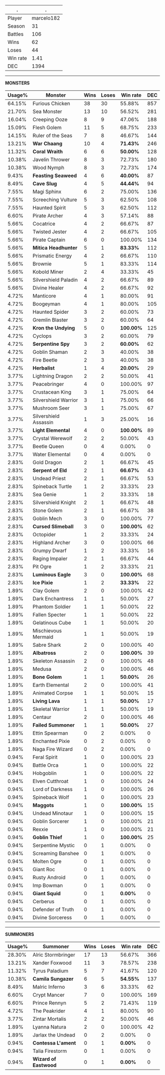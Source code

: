 .|.
|-|-
Player|marcelo182
Season|31
Battles|106
Wins|62
Loses|44
Win rate|1.41
DEC|1394

---
**MONSTERS**

Usage%|Monster|Wins|Loses|Win rate|DEC|
-|-|-|-|-|-|
64.15%|Furious Chicken|38|30|55.88%|857|
21.70%|Sea Monster|13|10|56.52%|281|
16.04%|Creeping Ooze|8|9|47.06%|188|
15.09%|Flesh Golem|11|5|68.75%|233|
14.15%|Ruler of the Seas|7|8|46.67%|144|
13.21%|**War Chaang**|10|4|**71.43%**|246|
11.32%|**Coral Wraith**|6|6|**50.00%**|128|
10.38%|Javelin Thrower|8|3|72.73%|180|
10.38%|Wood Nymph|8|3|72.73%|174|
9.43%|**Feasting Seaweed**|4|6|**40.00%**|87|
8.49%|**Cave Slug**|4|5|**44.44%**|94|
7.55%|Magi Sphinx|6|2|75.00%|136|
7.55%|Screeching Vulture|5|3|62.50%|108|
7.55%|Haunted Spirit|5|3|62.50%|112|
6.60%|Pirate Archer|4|3|57.14%|88|
5.66%|Cocatrice|4|2|66.67%|87|
5.66%|Twisted Jester|4|2|66.67%|105|
5.66%|Pirate Captain|6|0|100.00%|134|
5.66%|**Mitica Headhunter**|5|1|**83.33%**|112|
5.66%|Prismatic Energy|4|2|66.67%|110|
5.66%|Brownie|5|1|83.33%|114|
5.66%|Kobold Miner|2|4|33.33%|45|
5.66%|Silvershield Paladin|4|2|66.67%|89|
5.66%|Divine Healer|4|2|66.67%|92|
4.72%|Manticore|4|1|80.00%|91|
4.72%|Boogeyman|4|1|80.00%|105|
4.72%|Haunted Spider|3|2|60.00%|73|
4.72%|Gremlin Blaster|3|2|60.00%|64|
4.72%|**Kron the Undying**|5|0|**100.00%**|125|
4.72%|Cyclops|3|2|60.00%|79|
4.72%|**Serpentine Spy**|3|2|**60.00%**|62|
4.72%|Goblin Shaman|2|3|40.00%|38|
4.72%|Fire Beetle|2|3|40.00%|38|
4.72%|**Herbalist**|1|4|**20.00%**|29|
3.77%|Lightning Dragon|2|2|50.00%|41|
3.77%|Peacebringer|4|0|100.00%|97|
3.77%|Crustacean King|3|1|75.00%|64|
3.77%|Silvershield Warrior|3|1|75.00%|66|
3.77%|Mushroom Seer|3|1|75.00%|67|
3.77%|Silvershield Assassin|1|3|25.00%|16|
3.77%|**Light Elemental**|4|0|**100.00%**|89|
3.77%|Crystal Werewolf|2|2|50.00%|43|
3.77%|Beetle Queen|0|4|0.00%|0|
3.77%|Water Elemental|0|4|0.00%|0|
2.83%|Gold Dragon|2|1|66.67%|45|
2.83%|**Serpent of Eld**|2|1|**66.67%**|43|
2.83%|Undead Priest|2|1|66.67%|53|
2.83%|Spineback Turtle|1|2|33.33%|23|
2.83%|Sea Genie|1|2|33.33%|18|
2.83%|Silvershield Knight|2|1|66.67%|48|
2.83%|Stone Golem|2|1|66.67%|38|
2.83%|Goblin Mech|3|0|100.00%|77|
2.83%|**Cursed Slimeball**|3|0|**100.00%**|62|
2.83%|Octopider|1|2|33.33%|24|
2.83%|Highland Archer|3|0|100.00%|66|
2.83%|Grumpy Dwarf|1|2|33.33%|16|
2.83%|Raging Impaler|2|1|66.67%|44|
2.83%|Pit Ogre|1|2|33.33%|21|
2.83%|**Luminous Eagle**|3|0|**100.00%**|68|
2.83%|**Ice Pixie**|1|2|**33.33%**|22|
1.89%|Clay Golem|2|0|100.00%|42|
1.89%|Dark Enchantress|1|1|50.00%|27|
1.89%|Phantom Soldier|1|1|50.00%|22|
1.89%|Fallen Specter|1|1|50.00%|22|
1.89%|Gelatinous Cube|1|1|50.00%|20|
1.89%|Mischievous Mermaid|1|1|50.00%|19|
1.89%|Sabre Shark|2|0|100.00%|40|
1.89%|**Albatross**|2|0|**100.00%**|39|
1.89%|Skeleton Assassin|2|0|100.00%|48|
1.89%|Medusa|2|0|100.00%|46|
1.89%|**Bone Golem**|1|1|**50.00%**|26|
1.89%|Earth Elemental|2|0|100.00%|41|
1.89%|Animated Corpse|1|1|50.00%|15|
1.89%|**Living Lava**|1|1|**50.00%**|17|
1.89%|Skeletal Warrior|1|1|50.00%|19|
1.89%|Centaur|2|0|100.00%|46|
1.89%|**Failed Summoner**|1|1|**50.00%**|27|
1.89%|Ettin Spearman|0|2|0.00%|0|
1.89%|Enchanted Pixie|0|2|0.00%|0|
1.89%|Naga Fire Wizard|0|2|0.00%|0|
0.94%|Feral Spirit|1|0|100.00%|23|
0.94%|Battle Orca|1|0|100.00%|22|
0.94%|Hobgoblin|1|0|100.00%|22|
0.94%|Elven Cutthroat|1|0|100.00%|24|
0.94%|Lord of Darkness|1|0|100.00%|26|
0.94%|Spineback Wolf|1|0|100.00%|23|
0.94%|**Maggots**|1|0|**100.00%**|15|
0.94%|Undead Minotaur|1|0|100.00%|15|
0.94%|Goblin Sorcerer|1|0|100.00%|21|
0.94%|Rexxie|1|0|100.00%|21|
0.94%|**Goblin Thief**|1|0|**100.00%**|25|
0.94%|Serpentine Mystic|0|1|0.00%|0|
0.94%|Screaming Banshee|0|1|0.00%|0|
0.94%|Molten Ogre|0|1|0.00%|0|
0.94%|Giant Roc|0|1|0.00%|0|
0.94%|Rusty Android|0|1|0.00%|0|
0.94%|Imp Bowman|0|1|0.00%|0|
0.94%|**Giant Squid**|0|1|**0.00%**|0|
0.94%|Cerberus|0|1|0.00%|0|
0.94%|Defender of Truth|0|1|0.00%|0|
0.94%|Divine Sorceress|0|1|0.00%|0|

---
**SUMMONERS**

Usage%|Summoner|Wins|Loses|Win rate|DEC|
-|-|-|-|-|-|
28.30%|Alric Stormbringer|17|13|56.67%|366|
13.21%|Xander Foxwood|11|3|78.57%|238|
11.32%|Tyrus Paladium|5|7|41.67%|120|
10.38%|**Camila Sungazer**|6|5|**54.55%**|137|
8.49%|Malric Inferno|3|6|33.33%|62|
6.60%|Crypt Mancer|7|0|100.00%|169|
6.60%|Prince Rennyn|5|2|71.43%|119|
4.72%|The Peakrider|4|1|80.00%|90|
3.77%|Zintar Mortalis|2|2|50.00%|46|
1.89%|Lyanna Natura|2|0|100.00%|42|
1.89%|Jarlax the Undead|0|2|0.00%|0|
0.94%|**Contessa L'ament**|0|1|**0.00%**|0|
0.94%|Talia Firestorm|0|1|0.00%|0|
0.94%|**Wizard of Eastwood**|0|1|**0.00%**|0|
